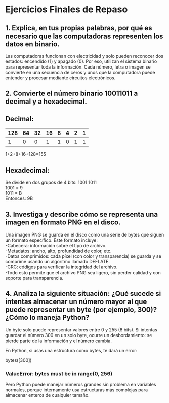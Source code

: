 # Ejercicios Finales de Repaso

## 1. Explica, en tus propias palabras, por qué es necesario que las computadoras representen los datos en binario. 
Las computadoras funcionan con electricidad y solo pueden reconocer dos estados: encendido (1) y apagado (0). Por eso, utilizan el sistema binario para representar toda la información. Cada número, letra o imagen se convierte en una secuencia de ceros y unos que la computadora puede entender y procesar mediante circuitos electrónicos.   

## 2. Convierte el número binario 10011011 a decimal y a hexadecimal. 
## Decimal:  
|128 |64 |32 |16 |8 |4 |2 |1 |  
|---|---|---|---|---|---|---|---|  
|1 |0 |0 |1 |1 |0 |1 |1 |

1+2+8+16+128=155 
## Hexadecimal: 
Se divide en dos grupos de 4 bits: 1001 1011  
1001 = 9  
1011 = B  
Entonces: 9B  

## 3. Investiga y describe cómo se representa una imagen en formato PNG en el disco.
Una imagen PNG se guarda en el disco como una serie de bytes que siguen un formato específico. Este formato incluye:  
-Cabecera: información sobre el tipo de archivo.  
-Metadatos: ancho, alto, profundidad de color, etc.  
-Datos comprimidos: cada píxel (con color y transparencia) se guarda y se comprime usando un algoritmo llamado DEFLATE.  
-CRC: códigos para verificar la integridad del archivo.  
-Todo esto permite que el archivo PNG sea ligero, sin perder calidad y con soporte para transparencia.  

## 4. Analiza la siguiente situación: ¿Qué sucede si intentas almacenar un número mayor al que puede representar un byte (por ejemplo, 300)? ¿Cómo lo maneja Python?
Un byte solo puede representar valores entre 0 y 255 (8 bits). Si intentas guardar el número 300 en un solo byte, ocurre un desbordamiento: se pierde parte de la información y el número cambia.

En Python, si usas una estructura como bytes, te dará un error:

bytes([300])
### ValueError: bytes must be in range(0, 256)
Pero Python puede manejar números grandes sin problema en variables normales, porque internamente usa estructuras más complejas para almacenar enteros de cualquier tamaño.
